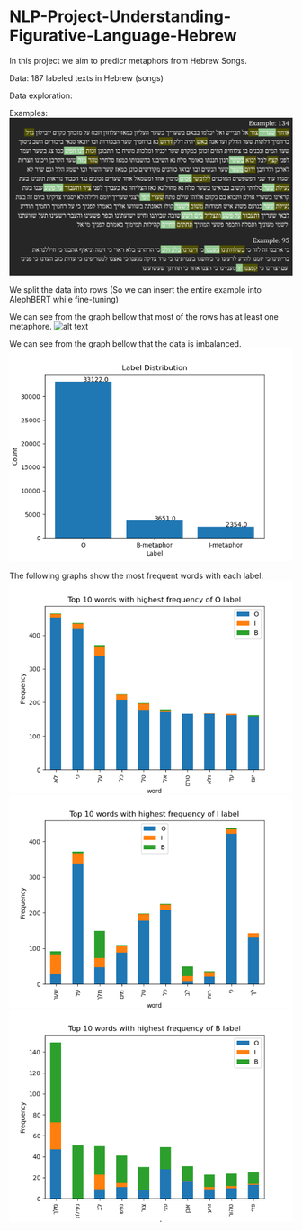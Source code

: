 # NLP-Project-Understanding-Figurative-Language-Hebrew

In this project we aim to predicr metaphors from Hebrew Songs.

Data:
187 labeled texts in Hebrew (songs)

Data exploration:

Examples:
![alt text](./DataExploration/Example_1.png)

We split the data into rows (So we can insert the entire example into AlephBERT while fine-tuning)

We can see from the graph bellow that most of the rows has at least one metaphore.
![alt text](./DataExploration/metaphorsCount.png)

We can see from the graph bellow that the data is imbalanced.
![alt text](./DataExploration/LabelDistribution.png)

The following graphs show the most frequent words with each label:
![alt text](./DataExploration/OFreq.png)
![alt text](./DataExploration/IFreq.png)
![alt text](./DataExploration/BFreq.png)
